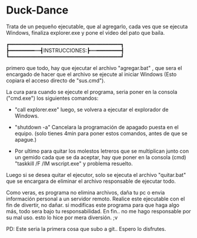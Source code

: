 # Duck-Dance
Trata de un pequeño ejecutable, que al agregarlo, cada ves que se ejecuta Windows, finaliza explorer.exe y pone el video del pato que baila.

┏━━━━━━━━━━━━━━━━━━━━━━━━━━━━━━━━━━━━┓
┣━━━━━━━━┅┅┫INSTRUCCIONES:┣┅┅━━━━━━━━┫
┗━━━━━━━━━━━━━━━━━━━━━━━━━━━━━━━━━━━━┛

primero que todo, hay que ejecutar el archivo "agregar.bat" , que sera el encargado de hacer que el archivo se ejecute al iniciar Windows (Esto copiara el acceso directo de "sus.cmd").

La cura para cuando se ejecute el programa, seria poner en la consola ("cmd.exe") los siguientes comandos:

- "call explorer.exe" luego, se volvera a ejecutar el explorador de Windows.

- "shutdown -a" Cancelara la programación de apagado puesta en el equipo. 
(solo tienes 4min para poner estos comandos, antes de que se apague.)

- Por ultimo para quitar los molestos letreros que se multiplican junto con un gemido cada que se da aceptar, hay que poner en la consola (cmd) 
"taskkill /F /IM wscript.exe"
y problema resuelto.

Luego si se desea quitar el ejecutor, solo se ejecuta el archivo "quitar.bat" que se encargara de eliminar el archivo responsable de ejecutar todo.

Como veras, es programa no elimina archivos, daña tu pc o envia información personal a un servidor remoto.
Realice este ejecutable con el fin de divertir, no dañar.
si modificas este programa para que haga algo más, todo sera bajo tu responsabilidad.
En fin.. no me hago responsable por su mal uso. 
esto lo hice por mera diversión. ;v






PD: Este seria la primera cosa que subo a git.. Espero lo disfrutes.
